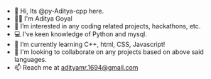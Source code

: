 - 👋 Hi, Its @py-Aditya-cpp here.
- 👨‍🎓 I'm Aditya Goyal
- 👀 I’m interested in any coding related projects, hackathons, etc.
- 💻 I've keen knowledge of Python and mysql.
- 🌱 I’m currently learning C++, html, CSS, Javascript!
- 💞️ I'm looking to collaborate on any projects based on above said languages.
- 📫 Reach me at adityamr.1694@gmail.com
